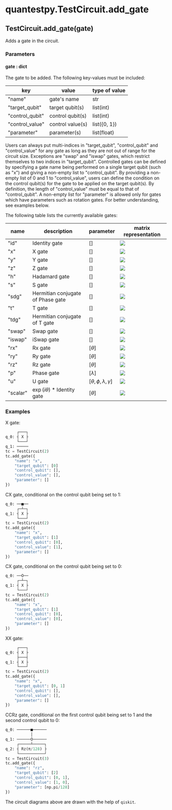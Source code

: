 # quantestpy.TestCircuit.add_gate

## TestCircuit.add_gate(gate)
Adds a gate in the circuit.

### Parameters

#### gate : dict
The gate to be added. The following key-values must be included:

key | value | type of value
--- | --- | ---
"name" | gate's name | str
"target_qubit" | target qubit(s) | list(int)
"control_qubit" | control qubit(s) | list(int)
"control_value" | control value(s) | list({0, 1})
"parameter" | parameter(s) | list(float)

Users can always put multi-indices in "target_qubit", "control_qubit" and "control_value" for any gate as long as they are not out of range for the circuit size. Exceptions are "swap" and "iswap" gates, which restrict themselves to two indices in "target_qubit". Controlled gates can be defined by specifying a gate name being performed on a single target qubit (such as "x") and giving a non-empty list to "control_qubit". By providing a non-empty list of 0 and 1 to "control_value", users can define the condition on the control qubit(s) for the gate to be applied on the target qubit(s). By definition, the length of "control_value" must be equal to that of "control_qubit". A non-empty list for "parameter" is allowed only for gates which have parameters such as rotation gates. For better understanding, see examples below.

The following table lists the currently available gates:

name | description | parameter | matrix representation
--- | --- | --- | ---
"id" | Identity gate | [] | <img src="https://latex.codecogs.com/svg.image?\begin{bmatrix}&space;1&space;&&space;0&space;\\&space;0&space;&&space;1&space;\end{bmatrix}" />
"x" | X gate | [] | <img src="https://latex.codecogs.com/svg.image?\begin{bmatrix}&space;0&&space;1&space;\\&space;1&space;&&space;0&space;\end{bmatrix}" />
"y" | Y gate | [] | <img src="https://latex.codecogs.com/svg.image?\begin{bmatrix}&space;0&space;&&space;-i&space;\\&space;i&space;&&space;0&space;\end{bmatrix}" />
"z" | Z gate | [] | <img src="https://latex.codecogs.com/svg.image?\begin{bmatrix}&space;1&space;&&space;0&space;\\&space;0&space;&&space;-1&space;\end{bmatrix}" />
"h" | Hadamard gate | [] | <img src="https://latex.codecogs.com/svg.image?\frac{1}{\sqrt{2}}\begin{bmatrix}&space;1&space;&&space;1&space;\\&space;1&space;&&space;-1&space;\end{bmatrix}" />
"s" | S gate | [] | <img src="https://latex.codecogs.com/svg.image?\begin{bmatrix}&space;1&space;&&space;0&space;\\&space;0&space;&&space;i&space;\end{bmatrix}" />
"sdg" | Hermitian conjugate of Phase gate | [] | <img src="https://latex.codecogs.com/svg.image?\begin{bmatrix}&space;1&space;&&space;0&space;\\&space;0&space;&&space;-i&space;\end{bmatrix}" />
"t" | T gate | [] | <img src="https://latex.codecogs.com/svg.image?\begin{bmatrix}&space;1&space;&&space;0&space;\\&space;0&space;&&space;e^{i\pi/4}&space;\end{bmatrix}" />
"tdg" | Hermitian conjugate of T gate | [] | <img src="https://latex.codecogs.com/svg.image?\begin{bmatrix}&space;1&space;&&space;0&space;\\&space;0&space;&&space;e^{-i\pi/4}&space;\end{bmatrix}" />
"swap" | Swap gate | [] | <img src="https://latex.codecogs.com/svg.image?\begin{bmatrix}&space;1&space;&&space;0&space;&&space;0&space;&&space;0&space;\\&space;0&space;&&space;0&space;&&space;1&space;&&space;0&space;\\&space;0&space;&&space;1&space;&&space;0&space;&&space;0&space;\\&space;0&space;&&space;0&space;&&space;0&space;&&space;1&space;\end{bmatrix}" />
"iswap" | iSwap gate | [] | <img src="https://latex.codecogs.com/svg.image?\begin{bmatrix}&space;1&space;&&space;0&space;&&space;0&space;&&space;0&space;\\&space;0&space;&&space;0&space;&&space;i&space;&&space;0&space;\\&space;0&space;&&space;i&space;&&space;0&space;&&space;0&space;\\&space;0&space;&&space;0&space;&&space;0&space;&&space;1&space;\end{bmatrix}" />
"rx" | Rx gate | $[\theta]$ | <img src="https://latex.codecogs.com/svg.image?\begin{bmatrix}&space;\cos{\frac{\theta}{2}}&space;&&space;-i\sin{\frac{\theta}{2}}&space;\\&space;-i\sin{\frac{\theta}{2}}&space;&&space;\cos{\frac{\theta}{2}}&space;\end{bmatrix}" />
"ry" | Ry gate | $[\theta]$ | <img src="https://latex.codecogs.com/svg.image?\begin{bmatrix}&space;\cos{\frac{\theta}{2}}&space;&&space;-\sin{\frac{\theta}{2}}&space;\\&space;\sin{\frac{\theta}{2}}&space;&&space;\cos{\frac{\theta}{2}}&space;\end{bmatrix}" />
"rz" | Rz gate | $[\theta]$ | <img src="https://latex.codecogs.com/svg.image?\begin{bmatrix}&space;e^{-i\theta/2}&space;&&space;0&space;\\&space;0&space;&&space;e^{i\theta/2}&space;\end{bmatrix}" />
"p" | Phase gate | $[\lambda]$ | <img src="https://latex.codecogs.com/svg.image?\begin{bmatrix}&space;1&space;&&space;0&space;\\&space;0&space;&&space;e^{i\lambda}&space;\end{bmatrix}" />
"u" | U gate | $[\theta, \phi, \lambda, \gamma]$ | <img src="https://latex.codecogs.com/svg.image?e^{i\gamma}\begin{bmatrix}&space;\cos{\frac{\theta}{2}}&space;&&space;-e^{i\lambda}\sin{\frac{\theta}{2}}&space;\\&space;e^{i\phi}\sin{\frac{\theta}{2}}&space;&&space;e^{i(\phi&plus;\lambda)}\cos{\frac{\theta}{2}}&space;\end{bmatrix}" />
"scalar" | $\exp{(i\theta)}$ * Identity gate | $[\theta]$ | <img src="https://latex.codecogs.com/svg.image?e^{i\theta}\begin{bmatrix}&space;1&space;&&space;0&space;\\&space;0&space;&&space;1&space;\end{bmatrix}" />

### Examples
X gate:
```py
     ┌───┐
q_0: ┤ X ├
     └───┘
q_1: ─────
tc = TestCircuit(2)
tc.add_gate({
    "name": "x",
    "target_qubit": [0]
    "control_qubit": [],
    "control_value": [],
    "parameter": []
})
```
CX gate, conditional on the control qubit being set to 1:
```py
q_0: ──■──
     ┌─┴─┐
q_1: ┤ X ├
     └───┘
tc = TestCircuit(2)
tc.add_gate({
    "name": "x",
    "target_qubit": [1]
    "control_qubit": [0],
    "control_value": [1],
    "parameter": []
})
```
CX gate, conditional on the control qubit being set to 0:
```py
q_0: ──O──
     ┌─┴─┐
q_1: ┤ X ├
     └───┘
tc = TestCircuit(2)
tc.add_gate({
    "name": "x",
    "target_qubit": [1]
    "control_qubit": [0],
    "control_value": [0],
    "parameter": []
})
```
XX gate:
```py
     ┌───┐
q_0: ┤ X ├
     ├───┤
q_1: ┤ X ├
     └───┘
tc = TestCircuit(2)
tc.add_gate({
    "name": "x",
    "target_qubit": [0, 1]
    "control_qubit": [],
    "control_value": [],
    "parameter": []
})
```
CCRz gate, conditional on the first control qubit being set to 1 and the second control qubit to 0:
```py
q_0: ──────■──────
           │
q_1: ──────O──────
     ┌─────┴─────┐
q_2: ┤ Rz(π/128) ├
     └───────────┘
tc = TestCircuit(3)
tc.add_gate({
    "name": "rz",
    "target_qubit": [2]
    "control_qubit": [0, 1],
    "control_value": [1, 0],
    "parameter": [np.pi/128]
})
```
The circuit diagrams above are drawn with the help of `qiskit`.
